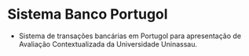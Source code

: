 # Sistema Banco Portugol
-   Sistema de transações bancárias em Portugol para apresentação de Avaliação Contextualizada da Universidade Uninassau.
